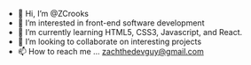 - 👋 Hi, I’m @ZCrooks
- 👀 I’m interested in front-end software development
- 🌱 I’m currently learning HTML5, CSS3, Javascript, and React.
- 💞️ I’m looking to collaborate on interesting projects
- 📫 How to reach me ... zachthedevguy@gmail.com

<!---
ZCrooks/ZCrooks is a ✨ special ✨ repository because its `README.md` (this file) appears on your GitHub profile.
You can click the Preview link to take a look at your changes.
--->
